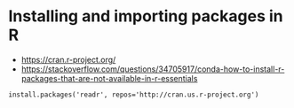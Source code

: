 # Installing and importing packages in R


- https://cran.r-project.org/
- https://stackoverflow.com/questions/34705917/conda-how-to-install-r-packages-that-are-not-available-in-r-essentials

~~~~
install.packages('readr', repos='http://cran.us.r-project.org')
~~~~
